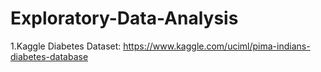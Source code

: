 # Exploratory-Data-Analysis
1.Kaggle Diabetes Dataset: https://www.kaggle.com/uciml/pima-indians-diabetes-database
